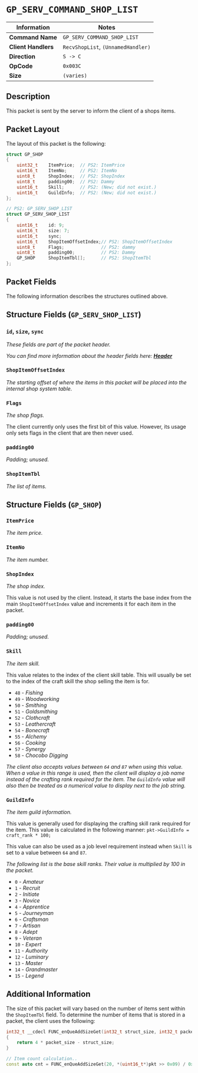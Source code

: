 # `GP_SERV_COMMAND_SHOP_LIST`

| Information               | Notes |
|---                        |---    |
| **Command Name**          | `GP_SERV_COMMAND_SHOP_LIST` |
| **Client Handlers**       | `RecvShopList`, `(UnnamedHandler)` |
| **Direction**             | `S -> C` |
| **OpCode**                | `0x003C` |
| **Size**                  | `(varies)` |

## Description

This packet is sent by the server to inform the client of a shops items.

## Packet Layout

The layout of this packet is the following:

```cpp
struct GP_SHOP
{
    uint32_t    ItemPrice;  // PS2: ItemPrice
    uint16_t    ItemNo;     // PS2: ItemNo
    uint8_t     ShopIndex;  // PS2: ShopIndex
    uint8_t     padding00;  // PS2: Dammy
    uint16_t    Skill;      // PS2: (New; did not exist.)
    uint16_t    GuildInfo;  // PS2: (New; did not exist.)
};

// PS2: GP_SERV_SHOP_LIST
struct GP_SERV_SHOP_LIST
{
    uint16_t    id: 9;
    uint16_t    size: 7;
    uint16_t    sync;
    uint16_t    ShopItemOffsetIndex;// PS2: ShopItemOffsetIndex
    uint8_t     Flags;              // PS2: dammy
    uint8_t     padding00;          // PS2: Dammy
    GP_SHOP     ShopItemTbl[];      // PS2: ShopItemTbl
};
```

## Packet Fields

The following information describes the structures outlined above.

## Structure Fields (`GP_SERV_SHOP_LIST`)

### `id`, `size`, `sync`

_These fields are part of the packet header._

_You can find more information about the header fields here: [**Header**](/world/HEADER.md)_

### `ShopItemOffsetIndex`

_The starting offset of where the items in this packet will be placed into the internal shop system table._

### `Flags`

_The shop flags._

The client currently only uses the first bit of this value. However, its usage only sets flags in the client that are then never used.

### `padding00`

_Padding; unused._

### `ShopItemTbl`

_The list of items._

## Structure Fields (`GP_SHOP`)

### `ItemPrice`

_The item price._

### `ItemNo`

_The item number._

### `ShopIndex`

_The shop index._

This value is not used by the client. Instead, it starts the base index from the main `ShopItemOffsetIndex` value and increments it for each item in the packet.

### `padding00`

_Padding; unused._

### `Skill`

_The item skill._

This value relates to the index of the client skill table. This will usually be set to the index of the craft skill the shop selling the item is for.

  - `48` - _Fishing_
  - `49` - _Woodworking_
  - `50` - _Smithing_
  - `51` - _Goldsmithing_
  - `52` - _Clothcraft_
  - `53` - _Leathercraft_
  - `54` - _Bonecraft_
  - `55` - _Alchemy_
  - `56` - _Cooking_
  - `57` - _Synergy_
  - `58` - _Chocobo Digging_

_The client also accepts values between `64` and `87` when using this value. When a value in this range is used, then the client will display a job name instead of the crafting rank required for the item. The `GuildInfo` value will also then be treated as a numerical value to display next to the job string._

### `GuildInfo`

_The item guild information._

This value is generally used for displaying the crafting skill rank required for the item. This value is calculated in the following manner: `pkt->GuildInfo = craft_rank * 100;`

This value can also be used as a job level requirement instead when `Skill` is set to a value between `64` and `87`.

_The following list is the base skill ranks. Their value is multiplied by 100 in the packet._

  - `0` - _Amateur_
  - `1` - _Recruit_
  - `2` - _Initiate_
  - `3` - _Novice_
  - `4` - _Apprentice_
  - `5` - _Journeyman_
  - `6` - _Craftsman_
  - `7` - _Artisan_
  - `8` - _Adept_
  - `9` - _Veteran_
  - `10` - _Expert_
  - `11` - _Authority_
  - `12` - _Luminary_
  - `13` - _Master_
  - `14` - _Grandmaster_
  - `15` - _Legend_

## Additional Information

The size of this packet will vary based on the number of items sent within the `ShopItemTbl` field. To determine the number of items that is stored in a packet, the client uses the following:

```cpp
int32_t __cdecl FUNC_enQueAddSizeGet(int32_t struct_size, int32_t packet_size)
{
    return 4 * packet_size - struct_size;
}

// Item count calculation..
const auto cnt = FUNC_enQueAddSizeGet(20, *(uint16_t*)pkt >> 0x09) / 0x0C + 1;
```
